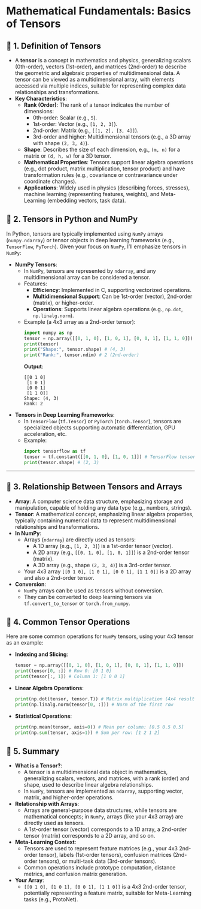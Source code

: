 # Mathematical Fundamentals: Basics of Tensors

## 📖 **1. Definition of Tensors**
- A **tensor** is a concept in mathematics and physics, generalizing scalars (0th-order), vectors (1st-order), and matrices (2nd-order) to describe the geometric and algebraic properties of multidimensional data. A tensor can be viewed as a multidimensional array, with elements accessed via multiple indices, suitable for representing complex data relationships and transformations.
- **Key Characteristics**:
  - **Rank (Order)**: The rank of a tensor indicates the number of dimensions:
    - 0th-order: Scalar (e.g., `5`).
    - 1st-order: Vector (e.g., `[1, 2, 3]`).
    - 2nd-order: Matrix (e.g., `[[1, 2], [3, 4]]`).
    - 3rd-order and higher: Multidimensional tensors (e.g., a 3D array with shape `(2, 3, 4)`).
  - **Shape**: Describes the size of each dimension, e.g., `(m, n)` for a matrix or `(d, h, w)` for a 3D tensor.
  - **Mathematical Properties**: Tensors support linear algebra operations (e.g., dot product, matrix multiplication, tensor product) and have transformation rules (e.g., covariance or contravariance under coordinate changes).
  - **Applications**: Widely used in physics (describing forces, stresses), machine learning (representing features, weights), and Meta-Learning (embedding vectors, task data).



## 📖 **2. Tensors in Python and NumPy**
In Python, tensors are typically implemented using `NumPy` arrays (`numpy.ndarray`) or tensor objects in deep learning frameworks (e.g., `TensorFlow`, `PyTorch`). Given your focus on `NumPy`, I’ll emphasize tensors in `NumPy`:
- **NumPy Tensors**:
  - In `NumPy`, tensors are represented by `ndarray`, and any multidimensional array can be considered a tensor.
  - Features:
    - **Efficiency**: Implemented in C, supporting vectorized operations.
    - **Multidimensional Support**: Can be 1st-order (vector), 2nd-order (matrix), or higher-order.
    - **Operations**: Supports linear algebra operations (e.g., `np.dot`, `np.linalg.norm`).
  - Example (a 4x3 array as a 2nd-order tensor):
    ```python
    import numpy as np
    tensor = np.array([[0, 1, 0], [1, 0, 1], [0, 0, 1], [1, 1, 0]]) # 2nd-order tensor
    print(tensor)
    print("Shape:", tensor.shape) # (4, 3)
    print("Rank:", tensor.ndim) # 2 (2nd-order)
    ```
    **Output**:
    ```
    [[0 1 0]
     [1 0 1]
     [0 0 1]
     [1 1 0]]
    Shape: (4, 3)
    Rank: 2
    ```
- **Tensors in Deep Learning Frameworks**:
  - In `TensorFlow` (`tf.Tensor`) or `PyTorch` (`torch.Tensor`), tensors are specialized objects supporting automatic differentiation, GPU acceleration, etc.
  - Example:
    ```python
    import tensorflow as tf
    tensor = tf.constant([[0, 1, 0], [1, 0, 1]]) # TensorFlow tensor
    print(tensor.shape) # (2, 3)
    ```

---

## 📖 **3. Relationship Between Tensors and Arrays**
- **Array**: A computer science data structure, emphasizing storage and manipulation, capable of holding any data type (e.g., numbers, strings).
- **Tensor**: A mathematical concept, emphasizing linear algebra properties, typically containing numerical data to represent multidimensional relationships and transformations.
- **In NumPy**:
  - Arrays (`ndarray`) are directly used as tensors:
    - A 1D array (e.g., `[1, 2, 3]`) is a 1st-order tensor (vector).
    - A 2D array (e.g., `[[0, 1, 0], [1, 0, 1]]`) is a 2nd-order tensor (matrix).
    - A 3D array (e.g., shape `(2, 3, 4)`) is a 3rd-order tensor.
  - Your 4x3 array `[[0 1 0], [1 0 1], [0 0 1], [1 1 0]]` is a 2D array and also a 2nd-order tensor.
- **Conversion**:
  - `NumPy` arrays can be used as tensors without conversion.
  - They can be converted to deep learning tensors via `tf.convert_to_tensor` or `torch.from_numpy`.



## 📖 **4. Common Tensor Operations**
Here are some common operations for `NumPy` tensors, using your 4x3 tensor as an example:
- **Indexing and Slicing**:
  ```python
  tensor = np.array([[0, 1, 0], [1, 0, 1], [0, 0, 1], [1, 1, 0]])
  print(tensor[0, :]) # Row 0: [0 1 0]
  print(tensor[:, 1]) # Column 1: [1 0 0 1]
  ```
- **Linear Algebra Operations**:
  ```python
  print(np.dot(tensor, tensor.T)) # Matrix multiplication (4x4 result)
  print(np.linalg.norm(tensor[0, :])) # Norm of the first row
  ```
- **Statistical Operations**:
  ```python
  print(np.mean(tensor, axis=0)) # Mean per column: [0.5 0.5 0.5]
  print(np.sum(tensor, axis=1)) # Sum per row: [1 2 1 2]
  ```



## 📖 **5. Summary**
- **What is a Tensor?**:
  - A tensor is a multidimensional data object in mathematics, generalizing scalars, vectors, and matrices, with a rank (order) and shape, used to describe linear algebra relationships.
  - In `NumPy`, tensors are implemented as `ndarray`, supporting vector, matrix, and higher-order operations.
- **Relationship with Arrays**:
  - Arrays are general-purpose data structures, while tensors are mathematical concepts; in `NumPy`, arrays (like your 4x3 array) are directly used as tensors.
  - A 1st-order tensor (vector) corresponds to a 1D array, a 2nd-order tensor (matrix) corresponds to a 2D array, and so on.
- **Meta-Learning Context**:
  - Tensors are used to represent feature matrices (e.g., your 4x3 2nd-order tensor), labels (1st-order tensors), confusion matrices (2nd-order tensors), or multi-task data (3rd-order tensors).
  - Common operations include prototype computation, distance metrics, and confusion matrix generation.
- **Your Array**:
  - `[[0 1 0], [1 0 1], [0 0 1], [1 1 0]]` is a 4x3 2nd-order tensor, potentially representing a feature matrix, suitable for Meta-Learning tasks (e.g., ProtoNet).
